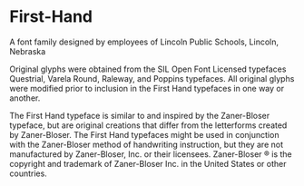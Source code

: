 # First-Hand
A font family designed by employees of Lincoln Public Schools, Lincoln, Nebraska

Original glyphs were obtained from the SIL Open Font Licensed typefaces Questrial, Varela Round, Raleway, and Poppins typefaces. All original glyphs were modified prior to inclusion in the First Hand typefaces in one way or another. 

The First Hand typeface is similar to and inspired by the Zaner-Bloser typeface, but are original creations that differ from the letterforms created by Zaner-Bloser. The First Hand typefaces might be used in conjunction with the Zaner-Bloser method of handwriting instruction, but they are not manufactured by Zaner-Bloser, Inc. or their licensees. Zaner-Bloser ® is the copyright and trademark of Zaner-Bloser Inc. in the United States or other countries.
